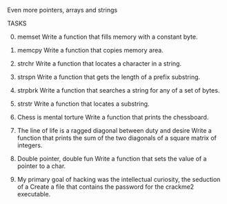 Even more pointers, arrays and strings

TASKS

0. memset
Write a function that fills memory with a constant byte.

1. memcpy
Write a function that copies memory area.

2. strchr
Write a function that locates a character in a string.

3. strspn
Write a function that gets the length of a prefix substring.

4. strpbrk
Write a function that searches a string for any of a set of bytes.

5. strstr
Write a function that locates a substring.

6. Chess is mental torture
Write a function that prints the chessboard.

7. The line of life is a ragged diagonal between duty and desire
Write a function that prints the sum of the two diagonals of a square matrix of integers.

8. Double pointer, double fun
Write a function that sets the value of a pointer to a char.

9. My primary goal of hacking was the intellectual curiosity, the seduction of a
Create a file that contains the password for the crackme2 executable.

